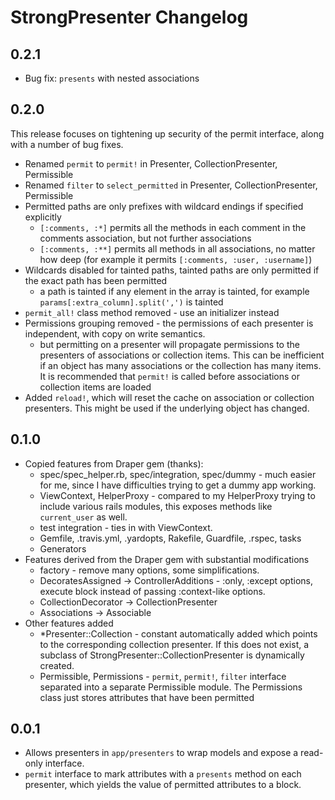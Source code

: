 # StrongPresenter Changelog

## 0.2.1

- Bug fix: `presents` with nested associations

## 0.2.0

This release focuses on tightening up security of the permit interface, along with a number of bug fixes.

- Renamed `permit` to `permit!` in Presenter, CollectionPresenter, Permissible
- Renamed `filter` to `select_permitted` in Presenter, CollectionPresenter, Permissible
- Permitted paths are only prefixes with wildcard endings if specified explicitly
  - `[:comments, :*]` permits all the methods in each comment in the comments association, but not further associations
  - `[:comments, :**]` permits all methods in all associations, no matter how deep (for example it permits `[:comments, :user, :username]`)
- Wildcards disabled for tainted paths, tainted paths are only permitted if the exact path has been permitted
  - a path is tainted if any element in the array is tainted, for example `params[:extra_column].split(',')` is tainted
- `permit_all!` class method removed - use an initializer instead
- Permissions grouping removed - the permissions of each presenter is independent, with copy on write semantics.
  - but permitting on a presenter will propagate permissions to the presenters of associations or collection items. This can be inefficient if an object has many associations or the collection has many items. It is recommended that `permit!` is called before associations or collection items are loaded
- Added `reload!`, which will reset the cache on association or collection presenters. This might be used if the underlying object has changed.

## 0.1.0

- Copied features from Draper gem (thanks):
  - spec/spec_helper.rb, spec/integration, spec/dummy - much easier for me, since I have difficulties trying to get a dummy app working.
  - ViewContext, HelperProxy - compared to my HelperProxy trying to include various rails modules, this exposes methods like `current_user` as well.
  - test integration - ties in with ViewContext.
  - Gemfile, .travis.yml, .yardopts, Rakefile, Guardfile, .rspec, tasks
  - Generators
- Features derived from the Draper gem with substantial modifications
  - factory - remove many options, some simplifications.
  - DecoratesAssigned -> ControllerAdditions - :only, :except options, execute block instead of passing :context-like options.
  - CollectionDecorator -> CollectionPresenter
  - Associations -> Associable
- Other features added
  - *Presenter::Collection - constant automatically added which points to the corresponding collection presenter. If this does not exist, a subclass of StrongPresenter::CollectionPresenter is dynamically created.
  - Permissible, Permissions - `permit`, `permit!`, `filter` interface separated into a separate Permissible module. The Permissions class just stores attributes that have been permitted

## 0.0.1

- Allows presenters in `app/presenters` to wrap models and expose a read-only interface.
- `permit` interface to mark attributes with a `presents` method on each presenter, which yields the value of permitted attributes to a block.
